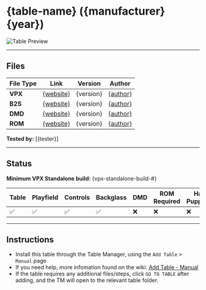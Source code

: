 # {table-name} ({manufacturer} {year})

![Table Preview](vpx-{tablename}-table.jpeg?raw=true)

---

## Files
| File Type | Link | Version | Author | 
|-----------|--------|----------|--------------|
| **VPX** | [{website}]({link}) | {version} | [{author}]({link}) |
| **B2S** | [{website}]({link}) | {version} | [{author}]({link}) |
| **DMD** | [{website}]({link}) | {version} | [{author}]({link}) |
| **ROM** | [{website}]({link}) | {version} | [{author}]({link}) |

**Tested by:** [{tester}]

---

## Status 
**Minimum VPX Standalone build:** {vpx-standalone-build-#}

| Table | Playfield | Controls | Backglass | DMD | ROM Required | Has Puppack | FPS |
|-----------|----------|-----------|-----|--------------|-----|-----|-----|
| :white_check_mark: | :white_check_mark: | :white_check_mark: | :white_check_mark: | :x: | :x: | :x: | {fps} |

---

## Instructions

<!-- NOTE: DO NOT REMOVE OR EDIT THE FOLLOWING 3 STANDARD INSTRUCTIONS -->
- Install this table through the Table Manager, using the `Add Table` > `Manual` page
- If you need help, more infomation found on the wiki: [Add Table - Manual](https://github.com/LegendsUnchained/vpx-standalone-alp4k/wiki/%5B04%5D-%F0%9F%A7%A1-TM-%E2%80%90-Other-Features#add-table---manual)
- If the table requires any additional files/steps, click `GO TO TABLE` after adding, and the TM will open to the relevant table folder.
<!-- ADD EXTRA INSTRUCTIONS BELOW, DONT FORGET A FUN TAGLINE! i.e. "Baywatch will be right back!" -->

